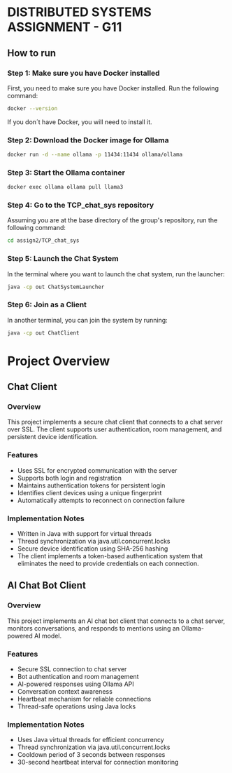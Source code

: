 # DISTRIBUTED SYSTEMS ASSIGNMENT - G11

## How to run

### Step 1: Make sure you have Docker installed
First, you need to make sure you have Docker installed. Run the following command:
```bash
docker --version
```

If you don´t have Docker, you will need to install it.

### Step 2: Download the Docker image for Ollama
```bash
docker run -d --name ollama -p 11434:11434 ollama/ollama
```


### Step 3: Start the Ollama container
```bash
docker exec ollama ollama pull llama3
```

### Step 4: Go to the TCP_chat_sys repository
Assuming you are at the base directory of the group's repository, run the following command:
```bash
cd assign2/TCP_chat_sys
```

### Step 5: Launch the Chat System
In the terminal where you want to launch the chat system, run the launcher:
```bash
java -cp out ChatSystemLauncher
```

### Step 6: Join as a Client
In another terminal, you can join the system by running:
```bash
java -cp out ChatClient
```



# Project Overview
## Chat Client
### Overview
This project implements a secure chat client that connects to a chat server over SSL. The client supports user authentication, room management, and persistent device identification.

### Features
- Uses SSL for encrypted communication with the server
- Supports both login and registration
- Maintains authentication tokens for persistent login
- Identifies client devices using a unique fingerprint
- Automatically attempts to reconnect on connection failure

### Implementation Notes
- Written in Java with support for virtual threads
- Thread synchronization via java.util.concurrent.locks
- Secure device identification using SHA-256 hashing
- The client implements a token-based authentication system that eliminates the need to provide credentials on each connection.

## AI Chat Bot Client
### Overview
This project implements an AI chat bot client that connects to a chat server, monitors conversations, and responds to mentions using an Ollama-powered AI model.

### Features
- Secure SSL connection to chat server
- Bot authentication and room management
- AI-powered responses using Ollama API
- Conversation context awareness
- Heartbeat mechanism for reliable connections
- Thread-safe operations using Java locks

### Implementation Notes
- Uses Java virtual threads for efficient concurrency
- Thread synchronization via java.util.concurrent.locks
- Cooldown period of 3 seconds between responses
- 30-second heartbeat interval for connection monitoring